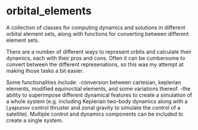 # orbital_elements
A collection of classes for computing dynamics and solutions in different orbital element sets, along with functions for converting between different element sets.


There are a number of different ways to represent orbits and calculate their dynamics, each with their pros and cons. Often it can be cumbersome to convert between the different represenations, so this was my attempt at making those tasks a bit easier.

Some functionalities include:
-conversion between cartesian, keplerian elements, modified equinoctial elements, and some variations thereof.
-the ability to superimpose different dynamical features to create a simulation of a whole system (e.g. including Keplerian two-body dynamics along with a Lyapunov control thruster and zonal gravity to simulate the control of a satellite). Multiple control and dynamics components can be included to create a single system.
